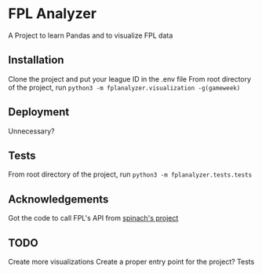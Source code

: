 # FPL Analyzer
A Project to learn Pandas and to visualize FPL data
## Installation
Clone the project and put your league ID in the .env file
From root directory of the project, run 
`python3 -m fplanalyzer.visualization -g(gameweek)`

## Deployment
Unnecessary?

## Tests
From root directory of the project, run
`python3 -m fplanalyzer.tests.tests`

## Acknowledgements
Got the code to call FPL's API from [spinach's project](https://github.com/spinach/FantasyPremierLeague-Api.py) 

## TODO
Create more visualizations
Create a proper entry point for the project?
Tests 